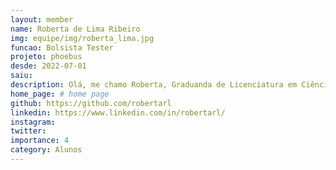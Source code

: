 ```yaml
---
layout: member
name: Roberta de Lima Ribeiro
img: equipe/img/roberta_lima.jpg
funcao: Bolsista Tester
projeto: phoebus
desde: 2022-07-01
saiu: 
description: Olá, me chamo Roberta, Graduanda de Licenciatura em Ciência da Computação. Entrei no projeto em julho de 2022, atuando 5 meses como desenvolvedora no projeto de gerência de dívidas técnicas TracyTD, juntamente com o professor Rodrigo. Após os 5 meses, fui migrada para o squad PayStore da Phoebus, onde atuo hoje como Analista de Testes. Tenho conhecimento das tecnologias Frontend(AngularJS, HTML, CSS), Backend(Java, Springboot), Quality Assurance(processos e automação de testes).
home_page: # home page
github: https://github.com/robertarl
linkedin: https://www.linkedin.com/in/robertarl/
instagram: 
twitter:
importance: 4
category: Alunos 
---
```

